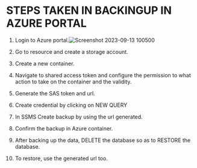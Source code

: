 # STEPS TAKEN IN BACKINGUP IN AZURE PORTAL
1. Login to Azure portal.![Screenshot 2023-09-13 100500](https://github.com/adeshiyanife/new_undp_internshipprogram_2023/assets/139870552/0b07a8df-b421-4526-8252-1e75f97f031f)

2. Go to resource and create a storage account.
3. Create a new container.
4. Navigate to shared access token and configure the permission to what action to take on the container and the validity.
5. Generate  the SAS token and url.
6. Create credential by clicking on NEW QUERY
7. In SSMS Create backup by using the url generated.
8. Confirm the backup in Azure container.
9. After backing up the data, DELETE the database so as to RESTORE the database.
10. To restore, use the generated url too.

